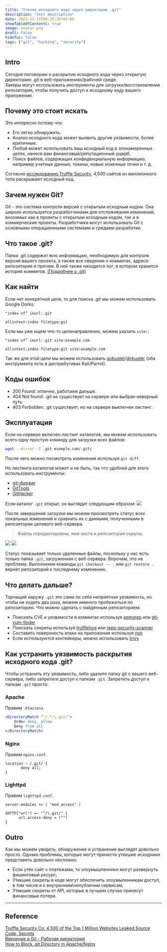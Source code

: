 ```yaml
---
title: "Утечка исходного кода через директорию .git"
description: "test description"
date: 2023-12-15T00:15:26+03:00
showTableOfContents: true
image: avatar.png
draft: false
hideToc: false
tags: ["git", "hacking", "security"]
---
```


## Intro
Сегодня поговорим о раскрытии исходного кода через открытую директорию .git в веб-приложениях/рабочей среде.  
Хакеры могут использовать инструменты для загрузки/восстановления репозитория, чтобы получить доступ к исходному коду вашего приложения.

<!--more-->

## Почему это стоит искать
Это интересно потому что:
- Его легко обнаружить.
- Анализ исходного кода может выявить другие уязвимости, более критичные.
- Любой может использовать ваш исходный код в злонамеренных целях, нанеся вам финансовый/репутационный ущерб.
- Поиск файлов, содержащих конфиденциальную информацию, например учетные данные, токены, новые конечные точки и т. д.

Согласно [исследованию Truffle Security](https://trufflesecurity.com/blog/4500-of-the-top-1-million-websites-leaked-source-code-secrets/), 4,500 сайтов из миллионного топа раскрывают исходный код.

## Зачем нужен Git?
Git - это система контроля версий с открытым исходным кодом. Она широко используется разработчиками для отслеживания изменений, вносимых как в проекты с открытым исходным кодом, так и в коммерческие проекты. Разработчики могут использовать Git с основными операционными системами и средами разработки. 

## Что такое .git?
Папка .git содержит всю информацию, необходимую для контроля версий вашего проекта, а также все сведения о коммитах, адресе репозитория и прочем. В ней также находится лог, в котором хранится история коммитов. [(Подробнее о .git)](https://ru.hexlet.io/courses/intro_to_git/lessons/working-directory/theory_unit)

## Как найти
Если нет конкретной цели, то для поиска .git мы можем использовать Google Dorks:
```text
"index of” inurl:.git
```

```text
allintext:index filetype:git
```

Если мы уже ищем что-то целенаправленно, можем указать `site:`:
```text
"index of” inurl:.git site:example.com
```

```text
allintext:index filetype:git site:example.com
```

Так же для этой цели мы можем использовать [gobuster](https://github.com/OJ/gobuster)/[dirbuster](https://github.com/KajanM/DirBuster) (оба инструмента есть в дистрибутивах Kali/Parrot).

## Коды ошибок 
- 200 Found: отлично, работаем дальше. 
- 404 Not found: .git не существует на сервере или выбран неверный путь
- 403 Forbidden: .git существует, но на сервере выключен листинг.

## Эксплуатация
Если на  сервере включен листинг каталогов, мы можем использовать всего одну простую команду для загрузки всех файлов:  
```bash
wget --mirror -I .git example.com/.git/
```
После чего можно посмотреть изменения используя `git diff`.

Но листинга каталогов может и не быть, так что удобней для этого использовать инструменты:
- [git-dumper](https://github.com/arthaud/git-dumper)
- [GitTools](https://github.com/internetwache/GitTools)
- [GitHacker](https://github.com/WangYihang/GitHacker)

Если каталог `.git` открыт, он выглядит следующим образом:
![](../../static/source_code_leak_through_git1.png)

После завершения загрузки мы можем просмотреть статус всех локальных изменений и сравнить их с данными, полученными в репозитории целевого веб-сервера.
> Файлы отредактировны, имя хоста и репозитория скрыты.

![](../../static/source_code_leak_through_git2.png) ![](../../static/source_code_leak_through_git3.png)

Cтатус показывает только удаленные файлы, поскольку у нас есть только папка `.git`, загруженная с веб-сервера. Впрочем, это не проблема. Выполнение команды `git checkout -- .` или `git restore .` вернёт репозиторий к последнему изменению.

## Что делать дальше?
Торчащий наружу `.git` это сама по себе неприятная уязвимость, но чтобы не ходить два раза, можем немного пробежаться по репозиторию.
Что можно сделать с найденным репозиторием:
- Поискать CVE и уязвимости в коммитах используя [semgrep](https://github.com/semgrep/semgrep) или [git-vuln-finder](https://github.com/cve-search/git-vuln-finder)
- Поискать секреты используя [trufflehog](https://github.com/trufflesecurity/trufflehog) или [repo-security-scanner](https://github.com/UKHomeOffice/repo-security-scanner) 
- Составить поверхность атаки на приложение используя [noir](https://github.com/noir-cr/noir)
- Если используются контейнеры, можно использовать [trivy](https://github.com/aquasecurity/trivy)

## Как устранить уязвимость раскрытия исходного кода .git?
Чтобы устранить эту уязвимость, либо удалите папку git с вашего веб-сервера, либо запретите доступ к папкам `.git`.
Запретить доступ к папкам `.git` просто:

### Apache
Правим `.htaccess`.
```apache
<DirectoryMatch “^/.*/\.git/”> 
	Order deny, allow 
	Deny from all 
</DirectoryMatch>
```

### Nginx
Правим `nginx.conf`.
```nginx
location ~ /.git/ {
       deny all; 
}
```

### Lighttpd
Правим `lighttpd.conf`.
```lighttpd
server.modules += ( "mod_access" )

$HTTP["url"] =~ "^/\.git/" {
      url.access-deny = ("") 
}
```

## Outro
Как мы можем увидеть, обнаружение и устранение выглядят довольно просто. Однако проблемы, которые могут принести утекшие исходники представить довольно несложно.
- Если утёк сайт с платежами, то злоумышленники могут развернуть фишинговый ресурс;
- Утекшие секреты в коде могут обеспечить злоумыленникам доступ, в том числе и к внутренним\непубличнм сервисам;
- Утекшие секреты от API, которые в лучшем случае принесут финансовые потери.

---

## Reference
[Truffle Security Co: 4,500 of the Top 1 Million Websites Leaked Source Code, Secrets](https://trufflesecurity.com/blog/4500-of-the-top-1-million-websites-leaked-source-code-secrets/)  
[Введение в Git - Рабочая директория](https://ru.hexlet.io/courses/intro_to_git/lessons/working-directory/theory_unit)  
[How to Block .git Directory in Apache/Nginx](https://tecadmin.net/block-git-directory-in-apache-nginx/)  
